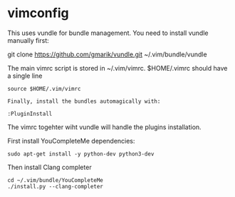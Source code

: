 # vimconfig
This uses vundle for bundle management. You need to install vundle manually
first:

  git clone https://github.com/gmarik/vundle.git ~/.vim/bundle/vundle

  The main vimrc script is stored in ~/.vim/vimrc. $HOME/.vimrc should have a single line

    source $HOME/.vim/vimrc

    Finally, install the bundles automagically with:

    :PluginInstall

The vimrc togehter wiht vundle will handle the plugins installation.

First install YouCompleteMe dependencies:

`sudo apt-get install -y python-dev python3-dev`

Then install Clang completer

```
cd ~/.vim/bundle/YouCompleteMe
./install.py --clang-completer
```

